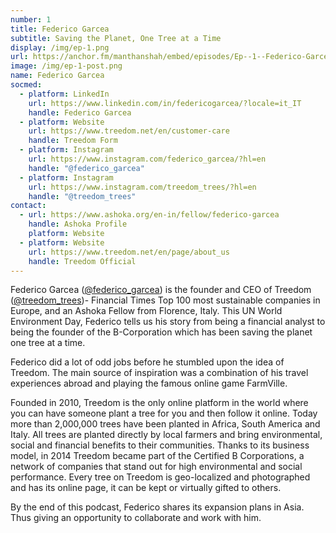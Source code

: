```yaml
---
number: 1
title: Federico Garcea
subtitle: Saving the Planet, One Tree at a Time
display: /img/ep-1.png
url: https://anchor.fm/manthanshah/embed/episodes/Ep--1--Federico-Garcea-Saving-the-Planet--One-Tree-at-a-Time-ef12ir/a-a2ctggh
image: /img/ep-1-post.png
name: Federico Garcea
socmed:
  - platform: LinkedIn
    url: https://www.linkedin.com/in/federicogarcea/?locale=it_IT
    handle: Federico Garcea
  - platform: Website
    url: https://www.treedom.net/en/customer-care
    handle: Treedom Form
  - platform: Instagram
    url: https://www.instagram.com/federico_garcea/?hl=en
    handle: "@federico_garcea"
  - platform: Instagram
    url: https://www.instagram.com/treedom_trees/?hl=en
    handle: "@treedom_trees"
contact:
  - url: https://www.ashoka.org/en-in/fellow/federico-garcea
    handle: Ashoka Profile
    platform: Website
  - platform: Website
    url: https://www.treedom.net/en/page/about_us
    handle: Treedom Official
---
```

Federico Garcea ([@federico_garcea](https://www.instagram.com/federico_garcea/?hl=en)) is the founder and CEO of Treedom ([@treedom_trees](https://www.instagram.com/treedom_trees/?hl=en))- Financial Times Top 100 most sustainable companies in Europe, and an Ashoka Fellow from Florence, Italy. This UN World Environment Day, Federico tells us his story from being a financial analyst to being the founder of the B-Corporation which has been saving the planet one tree at a time.

Federico did a lot of odd jobs before he stumbled upon the idea of Treedom. The main source of inspiration was a combination of his travel experiences abroad and playing the famous online game FarmVille.

Founded in 2010, Treedom is the only online platform in the world where you can have someone plant a tree for you and then follow it online. Today more than 2,000,000 trees have been planted in Africa, South America and Italy. All trees are planted directly by local farmers and bring environmental, social and financial benefits to their communities. Thanks to its business model, in 2014 Treedom became part of the Certified B Corporations, a network of companies that stand out for high environmental and social performance. Every tree on Treedom is geo-localized and photographed and has its online page, it can be kept or virtually gifted to others.

By the end of this podcast, Federico shares its expansion plans in Asia. Thus giving an opportunity to collaborate and work with him.